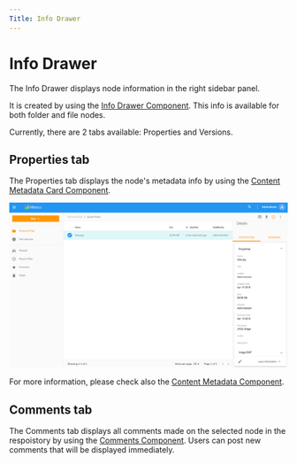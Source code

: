 ```yaml
---
Title: Info Drawer
---
```


# Info Drawer

The Info Drawer displays node information in the right sidebar panel.

It is created by using the [Info Drawer Component](https://www.alfresco.com/abn/adf/core/info-drawer.component/). This info is available for both folder and file nodes.

Currently, there are 2 tabs available: Properties and Versions.

## Properties tab

The Properties tab displays the node's metadata info by using the [Content Metadata Card Component](https://www.alfresco.com/abn/adf/core/content-metadata-card.component/).

![](../images/content-metadata.png)

For more information, please check also the [Content Metadata Component](https://www.alfresco.com/abn/adf/core/content-metadata.component/).

## Comments tab

The Comments tab displays all comments made on the selected node in the respoistory by using the [Comments Component](https://www.alfresco.com/abn/adf/core/comments.component/).  Users can post new comments that will be displayed immediately.

